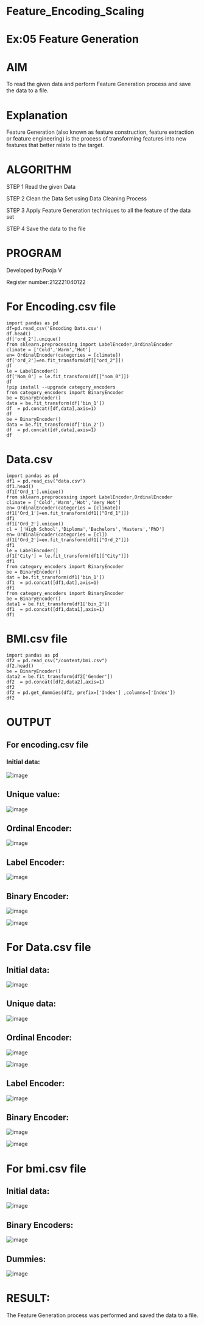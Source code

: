# Feature_Encoding_Scaling
# Ex:05 Feature Generation
# AIM
To read the given data and perform Feature Generation process and save the data to a file.

# Explanation
Feature Generation (also known as feature construction, feature extraction or feature engineering) is the process of transforming features into new features that better relate to the target.

# ALGORITHM
STEP 1
Read the given Data

STEP 2
Clean the Data Set using Data Cleaning Process

STEP 3
Apply Feature Generation techniques to all the feature of the data set

STEP 4
Save the data to the file

# PROGRAM
Developed by:Pooja V

Register number:212221040122

# For Encoding.csv file
~~~
import pandas as pd
df=pd.read_csv('Encoding Data.csv')
df.head()
df['ord_2'].unique()
from sklearn.preprocessing import LabelEncoder,OrdinalEncoder
climate = ['Cold','Warm','Hot']
en= OrdinalEncoder(categories = [climate])
df['ord_2']=en.fit_transform(df[["ord_2"]])
df
le = LabelEncoder()
df['Nom_0'] = le.fit_transform(df[["nom_0"]])
df
!pip install --upgrade category_encoders
from category_encoders import BinaryEncoder
be = BinaryEncoder()
data = be.fit_transform(df['bin_1'])
df  = pd.concat([df,data],axis=1)
df
be = BinaryEncoder()
data = be.fit_transform(df['bin_2'])
df  = pd.concat([df,data],axis=1)
df
~~~
# Data.csv
~~~
import pandas as pd
df1 = pd.read_csv("data.csv")
df1.head()
df1['Ord_1'].unique()
from sklearn.preprocessing import LabelEncoder,OrdinalEncoder
climate = ['Cold','Warm','Hot','Very Hot']
en= OrdinalEncoder(categories = [climate])
df1['Ord_1']=en.fit_transform(df1[["Ord_1"]])
df1
df1['Ord_2'].unique()
cl = ['High School','Diploma','Bachelors','Masters','PhD']
en= OrdinalEncoder(categories = [cl])
df1['Ord_2']=en.fit_transform(df1[["Ord_2"]])
df1
le = LabelEncoder()
df1['City'] = le.fit_transform(df1[["City"]])
df1
from category_encoders import BinaryEncoder
be = BinaryEncoder()
dat = be.fit_transform(df1['bin_1'])
df1  = pd.concat([df1,dat],axis=1)
df1
from category_encoders import BinaryEncoder
be = BinaryEncoder()
data1 = be.fit_transform(df1['bin_2'])
df1  = pd.concat([df1,data1],axis=1)
df1
~~~
# BMI.csv file
~~~
import pandas as pd
df2 = pd.read_csv("/content/bmi.csv")
df2.head()
be = BinaryEncoder()
data2 = be.fit_transform(df2['Gender'])
df2  = pd.concat([df2,data2],axis=1)
df2
df2 = pd.get_dummies(df2, prefix=['Index'] ,columns=['Index'])
df2
~~~
# OUTPUT
## For encoding.csv file
### Initial data:
![image](https://github.com/Poojariyaa/ODD2023-Datascience-Ex-05/assets/127511817/b85bb104-370b-4673-a93f-8cee7ae799ac)


## Unique value:
![image](https://github.com/Poojariyaa/ODD2023-Datascience-Ex-05/assets/127511817/b8dde99f-262b-4c99-b4a1-d1c6892c7a82)


## Ordinal Encoder:
![image](https://github.com/Poojariyaa/ODD2023-Datascience-Ex-05/assets/127511817/96659ab1-9e8d-46f8-bd4d-198ef6bd35d1)


## Label Encoder:
![image](https://github.com/Poojariyaa/ODD2023-Datascience-Ex-05/assets/127511817/b38e8e8d-acc2-446b-a8ea-4ef8c37218e0)


## Binary Encoder:
![image](https://github.com/Poojariyaa/ODD2023-Datascience-Ex-05/assets/127511817/d76de1a2-3a75-4413-af14-262a6d665768)


![image](https://github.com/Poojariyaa/ODD2023-Datascience-Ex-05/assets/127511817/1fde4a38-8dbc-4201-90b7-125e5cf5ecbb)


# For Data.csv file
## Initial data:
![image](https://github.com/Poojariyaa/ODD2023-Datascience-Ex-05/assets/127511817/129e2013-490b-48bf-93fd-2fe4ae7329b7)


## Unique data:
![image](https://github.com/Poojariyaa/ODD2023-Datascience-Ex-05/assets/127511817/ee8f56ec-42a0-4e8d-a595-c38ffeb7e256)


## Ordinal Encoder:
![image](https://github.com/Poojariyaa/ODD2023-Datascience-Ex-05/assets/127511817/1c76c15a-290d-4755-8bd7-35846e0212c7)


![image](https://github.com/Poojariyaa/ODD2023-Datascience-Ex-05/assets/127511817/90b00f57-335f-494b-b5b7-121ea93b1e96)


## Label Encoder:
![image](https://github.com/Poojariyaa/ODD2023-Datascience-Ex-05/assets/127511817/d79ba3ce-a0ec-428b-a39c-f5425ef669de)

## Binary Encoder:
![image](https://github.com/Poojariyaa/ODD2023-Datascience-Ex-05/assets/127511817/d5669ef4-2e2b-40b3-aa61-da4f0b85bc8f)

![image](https://github.com/Poojariyaa/ODD2023-Datascience-Ex-05/assets/127511817/95a18998-e2ae-472e-b33c-df12216c6691)

# For bmi.csv file
## Initial data:
![image](https://github.com/Poojariyaa/ODD2023-Datascience-Ex-05/assets/127511817/1caa8036-0d31-4b66-b60b-c3e5b5c731d5)

## Binary Encoders:
![image](https://github.com/Poojariyaa/ODD2023-Datascience-Ex-05/assets/127511817/d6335bcb-68c3-4cf2-9a0d-6737e09ac133)


## Dummies:
![image](https://github.com/Poojariyaa/ODD2023-Datascience-Ex-05/assets/127511817/6f3b1921-6e88-421f-b865-41c3bd9cbbc5)


# RESULT:
The Feature Generation process was performed and saved the data to a file.
